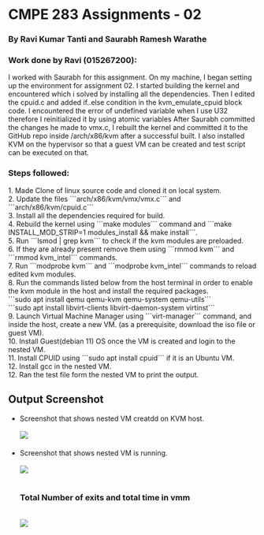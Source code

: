 <h1>CMPE 283 Assignments - 02</h1>
<h3>By Ravi Kumar Tanti and Saurabh Ramesh Warathe</h3>


<h3>Work done by Ravi (015267200):</h3>
I worked with Saurabh for this assignment. On my machine, I began setting up the environment for assignment 02. I started building the kernel and encountered which i solved by installing all the dependencies. Then I edited the cpuid.c and added if..else condition in the kvm_emulate_cpuid block code. I encountered the error of undefined variable when I use U32 therefore I reinitialized it by using atomic variables After Saurabh committed the changes he made to vmx.c, I rebuilt the kernel and committed it to the GitHub repo inside /arch/x86/kvm after a successful built. I also installed KVM on the hypervisor so that a guest VM can be created and test script can be executed on that.



<h3>Steps followed:</h3>
1. Made Clone of linux source code and cloned it on local system. <br>
2. Update the files ```arch/x86/kvm/vmx/vmx.c``` and ```arch/x86/kvm/cpuid.c``` <br>
3. Install all the dependencies required for build. <br>
4. Rebuild the kernel using ```make modules``` command and ```make INSTALL_MOD_STRIP=1 modules_install && make install```. <br>
5. Run ```lsmod | grep kvm``` to check if the kvm modules are preloaded. <br>
6. If they are already present remove them using ```rmmod kvm``` and ```rmmod kvm_intel``` commands. <br>
7. Run ```modprobe kvm``` and ```modprobe kvm_intel``` commands to reload edited kvm modules. <br>
8. Run the commands listed below from the host terminal in order to enable the kvm module in the host and install the required packages. <br>
      ```sudo apt install qemu qemu-kvm qemu-system qemu-utils``` <br>
      ```sudo apt install libvirt-clients libvirt-daemon-system virtinst``` <br>
9. Launch Virtual Machine Manager using ```virt-manager``` command, and inside the host, create a new VM. (as a prerequisite, download the iso file or guest VM). <br>
10. Install Guest(debian 11) OS once the VM is created and login to the nested VM. <br>
11. Install CPUID using ```sudo apt install cpuid``` if it is an Ubuntu VM. <br>
12. Install gcc in the nested VM.  <br>
12. Ran the test file form the nested VM to print the output.  <br>



<h2>Output Screenshot</h2>
<ul>

<li>Screenshot that shows nested VM creatdd on KVM host.<br>
      <br>
      <img src="https://user-images.githubusercontent.com/97319236/205519676-e476e30e-c2c5-49f3-972b-52777530344c.png"><br>
  <br>    
      

<li>Screenshot that shows nested VM is running.<br>
      <br>
      <img src="https://user-images.githubusercontent.com/97319236/205521209-ab6ba822-f70d-4d33-b570-1d11cac51785.png"><br>
<br>

<h3>Total Number of exits and total time in vmm</h3>
      <br>
      <img src="https://user-images.githubusercontent.com/97319236/205520741-59045a80-4a50-4848-b092-83dd618c84e9.png"><br>
<br>



